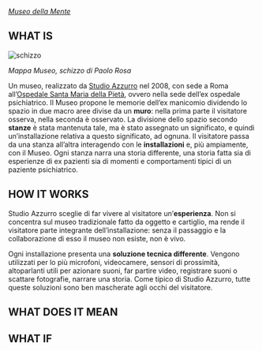 [_Museo della Mente_](http://www.museodellamente.it/it/)

## WHAT IS

![schizzo](http://www.artementenotizie.it/wp-content/uploads/2014/03/museomente-670x299.jpg)

_Mappa Museo, schizzo di Paolo Rosa_

Un museo, realizzato da  [Studio Azzurro]( http://www.studioazzurro.com/index.php) nel 2008, con sede a Roma all’[Ospedale Santa Maria della Pietà](https://it.wikipedia.org/wiki/Ex_Manicomio_Santa_Maria_della_Piet%C3%A0), ovvero nella sede dell’ex ospedale psichiatrico. 
Il Museo propone le memorie dell’ex manicomio dividendo lo spazio in due macro aree divise da un **muro**: nella prima parte il visitatore osserva, nella seconda è osservato. La divisione dello spazio secondo **stanze** è stata mantenuta tale, ma è stato assegnato un significato, e quindi un’installazione relativa a questo significato, ad ognuna. Il visitatore passa da una stanza all’altra interagendo con le **installazioni** e, più ampiamente, con il Museo. Ogni stanza narra una storia differente, una storia fatta sia di esperienze di ex pazienti sia di momenti e comportamenti  tipici di un paziente psichiatrico.

## HOW IT WORKS

Studio Azzurro sceglie di far vivere al visitatore un’**esperienza**. Non si concentra sul museo tradizionale fatto da oggetto e cartiglio, ma rende il visitatore parte integrante dell’installazione: senza il passaggio e la collaborazione di esso il museo non esiste, non è vivo.

Ogni installazione presenta una **soluzione tecnica differente**. Vengono utilizzati per lo più microfoni, videocamere, sensori di prossimità, altoparlanti utili per azionare suoni, far partire video, registrare suoni o scattare fotografie, narrare una storia. 
Come tipico di Studio Azzurro, tutte queste soluzioni sono ben mascherate agli occhi del visitatore. 

## WHAT DOES IT MEAN



## WHAT IF

